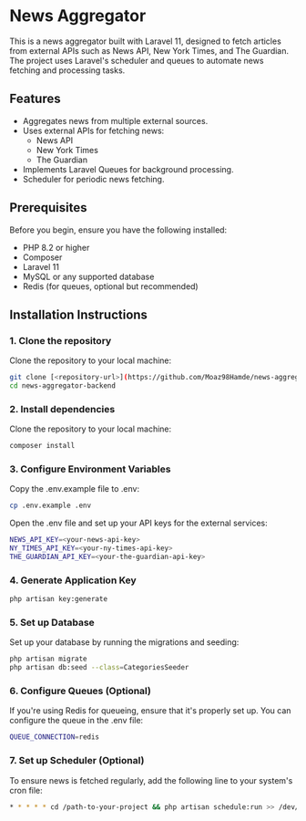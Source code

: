 # News Aggregator

This is a news aggregator built with Laravel 11, designed to fetch articles from external APIs such as News API, New York Times, and The Guardian. The project uses Laravel's scheduler and queues to automate news fetching and processing tasks.

## Features
- Aggregates news from multiple external sources.
- Uses external APIs for fetching news:
  - News API
  - New York Times
  - The Guardian
- Implements Laravel Queues for background processing.
- Scheduler for periodic news fetching.

## Prerequisites
Before you begin, ensure you have the following installed:
- PHP 8.2 or higher
- Composer
- Laravel 11
- MySQL or any supported database
- Redis (for queues, optional but recommended)

## Installation Instructions

### 1. Clone the repository
Clone the repository to your local machine:

```bash
git clone [<repository-url>](https://github.com/Moaz98Hamde/news-aggregator-backend.git)
cd news-aggregator-backend
```

### 2. Install dependencies
Clone the repository to your local machine:

```bash
composer install
```

### 3. Configure Environment Variables
Copy the .env.example file to .env:

```bash
cp .env.example .env
```
Open the .env file and set up your API keys for the external services:


```bash
NEWS_API_KEY=<your-news-api-key>
NY_TIMES_API_KEY=<your-ny-times-api-key>
THE_GUARDIAN_API_KEY=<your-the-guardian-api-key>
```

### 4. Generate Application Key

```bash
php artisan key:generate
```

### 5. Set up Database
Set up your database by running the migrations and seeding:

```bash
php artisan migrate
php artisan db:seed --class=CategoriesSeeder
```

### 6. Configure Queues (Optional)
If you're using Redis for queueing, ensure that it's properly set up. You can configure the queue in the .env file:

```bash
QUEUE_CONNECTION=redis
```

### 7. Set up Scheduler (Optional)
To ensure news is fetched regularly, add the following line to your system's cron file:

```bash
* * * * * cd /path-to-your-project && php artisan schedule:run >> /dev/null 2>&1
```
